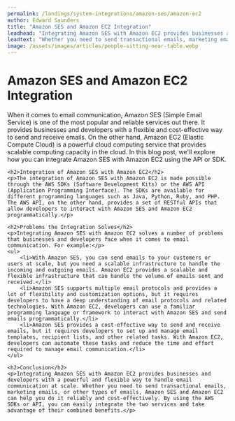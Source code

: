 ```yaml
---
permalink: /landings/system-integrations/amazon-ses/amazon-ec2
author: Edward Saunders
title: "Amazon SES and Amazon EC2 Integration"
leadhead: "Integrating Amazon SES with Amazon EC2 provides businesses and developers with a powerful and flexible way to handle email communication at scale"
leadtext: "Whether you need to send transactional emails, marketing emails, or other types of emails, Amazon SES and Amazon EC2 can help you do it reliably and cost-effectively. By using the AWS SDKs or API, you can easily integrate the two services and take advantage of their combined benefits."
image: /assets/images/articles/people-sitting-near-table.webp
---
```

<div class="arttext">	<h1>Amazon SES and Amazon EC2 Integration</h1>
	<p>When it comes to email communication, Amazon SES (Simple Email Service) is one of the most popular and reliable services out there. It provides businesses and developers with a flexible and cost-effective way to send and receive emails. On the other hand, Amazon EC2 (Elastic Compute Cloud) is a powerful cloud computing service that provides scalable computing capacity in the cloud. In this blog post, we'll explore how you can integrate Amazon SES with Amazon EC2 using the API or SDK.</p>

	<h2>Integration of Amazon SES with Amazon EC2</h2>
	<p>The integration of Amazon SES with Amazon EC2 is made possible through the AWS SDKs (Software Development Kits) or the AWS API (Application Programming Interface). The SDKs are available for different programming languages such as Java, Python, Ruby, and PHP. The AWS API, on the other hand, provides a set of RESTful APIs that allow developers to interact with Amazon SES and Amazon EC2 programmatically.</p>

	<h2>Problems the Integration Solves</h2>
	<p>Integrating Amazon SES with Amazon EC2 solves a number of problems that businesses and developers face when it comes to email communication. For example:</p>
	<ul>
		<li>With Amazon SES, you can send emails to your customers or users at scale, but you need a scalable infrastructure to handle the incoming and outgoing emails. Amazon EC2 provides a scalable and flexible infrastructure that can handle the volume of emails sent and received.</li>
		<li>Amazon SES supports multiple email protocols and provides a lot of flexibility and customization options, but it requires developers to have a deep understanding of email protocols and related technologies. With Amazon EC2, developers can use a familiar programming language or framework to interact with Amazon SES and send emails programmatically.</li>
		<li>Amazon SES provides a cost-effective way to send and receive emails, but it requires developers to set up and manage email templates, recipient lists, and other related tasks. With Amazon EC2, developers can automate these tasks and reduce the time and effort required to manage email communication.</li>
	</ul>

	<h2>Conclusion</h2>
	<p>Integrating Amazon SES with Amazon EC2 provides businesses and developers with a powerful and flexible way to handle email communication at scale. Whether you need to send transactional emails, marketing emails, or other types of emails, Amazon SES and Amazon EC2 can help you do it reliably and cost-effectively. By using the AWS SDKs or API, you can easily integrate the two services and take advantage of their combined benefits.</p>
</div>